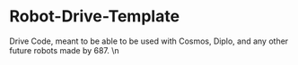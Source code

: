 # Robot-Drive-Template

Drive Code, meant to be able to be used with Cosmos, Diplo, and any other future robots made by 687. \n

